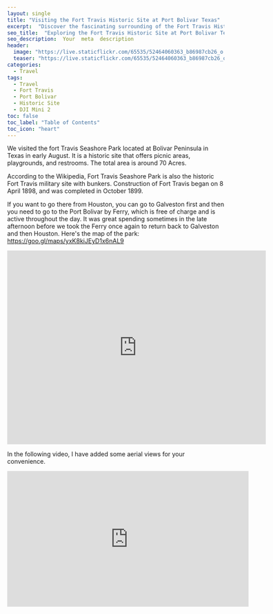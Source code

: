 ```yaml
---
layout: single
title: "Visiting the Fort Travis Historic Site at Port Bolivar Texas"
excerpt:  "Discover the fascinating surrounding of the Fort Travis Historic Site at Port Bolivar Texas through a drone shot. This post provides you on a journey in bird's eye view, exploring the military significance and architectural wonder of this less visited gem near Galveston."
seo_title:  "Exploring the Fort Travis Historic Site at Port Bolivar Texas: A 4K Bird's Eye View"
seo_description:  Your  meta  description
header:
  image: "https://live.staticflickr.com/65535/52464060363_b86987cb26_o.png"
  teaser: "https://live.staticflickr.com/65535/52464060363_b86987cb26_o.png"
categories:
  - Travel
tags:
  - Travel
  - Fort Travis
  - Port Bolivar
  - Historic Site
  - DJI Mini 2
toc: false
toc_label: "Table of Contents"
toc_icon: "heart"
---
```




We visited the fort Travis Seashore Park located at Bolivar Peninsula in Texas in early August. It is a historic site that offers picnic areas, playgrounds, and restrooms. The total area is around 70 Acres.  

According to the Wikipedia, Fort Travis Seashore Park is also the historic Fort Travis military site with bunkers. Construction of Fort Travis began on 8 April 1898, and was completed in October 1899.  

If you want to go there from Houston, you can go to Galveston first and then you need to go to the Port Bolivar by Ferry, which is free of charge and is active throughout the day. It was great spending sometimes in the late afternoon before we took the Ferry once again to return back to Galveston and then Houston.  Here's the map of the park: https://goo.gl/maps/yxK8kiJEyD1x6nAL9

<iframe src="https://www.google.com/maps/embed?pb=!1m18!1m12!1m3!1d444212.68416312!2d-95.15364617681422!3d29.56262534072131!2m3!1f0!2f0!3f0!3m2!1i1024!2i768!4f13.1!3m3!1m2!1s0x863f74fe0c894571%3A0x1a1eb8b51ec7ee99!2sFort%20Travis%20Park!5e0!3m2!1sen!2sus!4v1667089570232!5m2!1sen!2sus" width="600" height="450" style="border:0;" allowfullscreen="" loading="lazy" referrerpolicy="no-referrer-when-downgrade"></iframe>

In the following video, I have added some aerial views for your convenience.


<iframe src="https://www.youtube.com/embed/_gp5rIHCefA" width="560" height="315" frameborder="0"> </iframe>
<br/>
<!--stackedit_data:
eyJoaXN0b3J5IjpbLTEyNjIwNzAyMjAsMTY1NDM4MzYxN119
-->